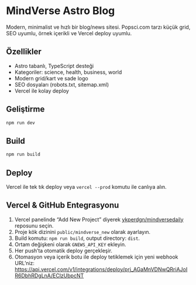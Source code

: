 # MindVerse Astro Blog

Modern, minimalist ve hızlı bir blog/news sitesi. Popsci.com tarzı küçük grid, SEO uyumlu, örnek içerikli ve Vercel deploy uyumlu.

## Özellikler
- Astro tabanlı, TypeScript desteği
- Kategoriler: science, health, business, world
- Modern grid/kart ve sade logo
- SEO dosyaları (robots.txt, sitemap.xml)
- Vercel ile kolay deploy

## Geliştirme
```sh
npm run dev
```

## Build
```sh
npm run build
```

## Deploy
Vercel ile tek tık deploy veya `vercel --prod` komutu ile canlıya alın.

## Vercel & GitHub Entegrasyonu
1. Vercel panelinde “Add New Project” diyerek [ykperdgn/mindversedaily](https://github.com/ykperdgn/mindversedaily) reposunu seçin.
2. Proje kök dizinini `public/mindverse_new` olarak ayarlayın.
3. Build komutu: `npm run build`, output directory: `dist`.
4. Ortam değişkeni olarak `GNEWS_API_KEY` ekleyin.
5. Her push’ta otomatik deploy gerçekleşir.
6. Otomasyon veya içerik botu ile deploy tetiklemek için yeni webhook URL’niz:
   https://api.vercel.com/v1/integrations/deploy/prj_AGaMnVDNwQRriAJoIR6DbhRDgLnA/EClzUbpcNT
